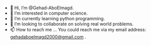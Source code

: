 - 👋 Hi, I’m @Gehad-AboElmagd.
- 👀 I’m interested in computer science.
- 🌱 I’m currently learning python programming.
- 💞️ I’m looking to collaborate on solving real world problems.
- 📫 How to reach me ... You could reach me via my email address: gehadaboelmagd2000@gmail.com .

<!---
Gehad-AboElmagd/Gehad-AboElmagd is a ✨ special ✨ repository because its `README.md` (this file) appears on your GitHub profile.
You can click the Preview link to take a look at your changes.
--->
